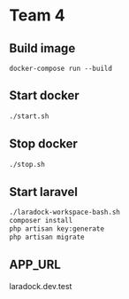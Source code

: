 # Team 4

## Build image
```
docker-compose run --build 
```

## Start docker
```bash
./start.sh
```

## Stop docker
```bash
./stop.sh
```

## Start laravel
```bash
./laradock-workspace-bash.sh
composer install
php artisan key:generate
php artisan migrate
```

## APP_URL
laradock.dev.test


